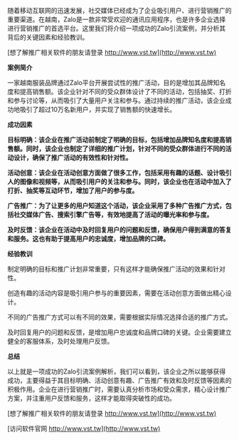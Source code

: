 随着移动互联网的迅速发展，社交媒体已经成为了企业吸引用户、进行营销推广的重要渠道。在越南，Zalo是一款非常受欢迎的通讯应用程序，也是许多企业选择进行营销推广的首选平台。这里我们将介绍一项成功的Zalo引流案例，并分析其背后的关键因素和经验教训。

[想了解推广相关软件的朋友请登录 http://www.vst.tw](http://www.vst.tw)

**案例简介**

一家越南服装品牌通过Zalo平台开展尝试性的推广活动，目的是增加其品牌知名度和提高销售额。该企业针对不同的受众群体设计了不同的活动，包括抽奖、打折和参与讨论等，从而吸引了大量用户关注和参与。通过持续的推广活动，该企业成功地吸引了超过10万名新用户，并实现了销售额的快速增长。

**成功因素**

**目标明确：该企业在推广活动前制定了明确的目标，包括增加品牌知名度和提高销售额。同时，该企业也制定了详细的推广计划，针对不同的受众群体进行不同的活动设计，确保了推广活动的有效性和针对性。**

**活动创意：该企业在活动创意方面做了很多工作，包括采用有趣的话题、设计吸引人的图像和视频等，从而吸引用户的关注和参与。同时，该企业也在活动中加入了打折、抽奖等互动环节，增加了用户的参与度。**

**广告推广：为了让更多的用户知道这个活动，该企业采用了多种广告推广方式，包括社交媒体广告、搜索引擎广告等，有效地提高了活动的曝光率和参与度。**

**及时反馈：该企业在活动中及时回复用户的问题和反馈，确保用户得到满意的答复和服务。这也有助于提高用户的忠诚度，增加品牌的口碑。**

**经验教训**

制定明确的目标和推广计划非常重要，只有这样才能确保推广活动的效果和针对性。

创造有趣的活动内容是吸引用户参与的重要因素，需要在活动创意方面做出精心设计。

不同的广告推广方式可以有不同的效果，需要根据实际情况选择合适的推广方式。

及时回复用户的问题和反馈，是增加用户忠诚度和品牌口碑的关键。企业需要建立健全的客服体系，及时处理用户反馈。

**总结**

以上就是一项成功的Zalo引流案例解析，我们可以看到，该企业之所以能够获得成功，主要得益于其目标明确、活动创意有趣、广告推广有效和及时反馈等因素的积极作用。企业在进行营销推广时，需要认真分析市场和受众需求，精心设计推广方案，并注重用户反馈和服务，这样才能取得突破性的成功。

[想了解推广相关软件的朋友请登录 http://www.vst.tw](http://www.vst.tw)


[访问软件官网 http://www.vst.tw](http://www.vst.tw)
